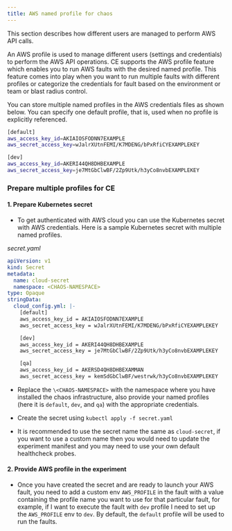 ```yaml
---
title: AWS named profile for chaos
---
```

This section describes how different users are managed to perform AWS API calls.

An AWS profile is used to manage different users (settings and credentials) to perform the AWS API operations. CE supports the AWS profile feature which enables you to run AWS faults with the desired named profile. This feature comes into play when you want to run multiple faults with different profiles or categorize the credentials for fault based on the environment or team or blast radius control.

You can store multiple named profiles in the AWS credentials files as shown below. You can specify one default profile, that is, used when no profile is explicitly referenced.

```bash
[default]
aws_access_key_id=AKIAIOSFODNN7EXAMPLE
aws_secret_access_key=wJalrXUtnFEMI/K7MDENG/bPxRfiCYEXAMPLEKEY

[dev]
aws_access_key_id=AKERI44QH8DHBEXAMPLE
aws_secret_access_key=je7MtGbClwBF/2Zp9Utk/h3yCo8nvbEXAMPLEKEY
```

### Prepare multiple profiles for CE

#### 1. Prepare Kubernetes secret

- To get authenticated with AWS cloud you can use the Kubernetes secret with AWS credentials. Here is a sample Kubernetes secret with multiple named profiles.

_secret.yaml_

```yaml
apiVersion: v1
kind: Secret
metadata:
  name: cloud-secret
  namespace: <CHAOS-NAMESPACE>
type: Opaque
stringData:
  cloud_config.yml: |-
    [default]
    aws_access_key_id = AKIAIOSFODNN7EXAMPLE
    aws_secret_access_key = wJalrXUtnFEMI/K7MDENG/bPxRfiCYEXAMPLEKEY

    [dev]
    aws_access_key_id = AKERI44QH8DHBEXAMPLE
    aws_secret_access_key = je7MtGbClwBF/2Zp9Utk/h3yCo8nvbEXAMPLEKEY

    [qa]
    aws_access_key_id = AKERSD4QH8DHBEXAMMAN
    aws_secret_access_key = kemSdGbClwBF/westrwk/h3yCo8nvbEXAMPLEKEY
```

- Replace the `\<CHAOS-NAMESPACE>` with the namespace where you have installed the chaos infrastructure, also provide your named profiles (here it is `default`, `dev`, and `qa`) with the appropriate credentials.

- Create the secret using `kubectl apply -f secret.yaml`

- It is recommended to use the secret name the same as `cloud-secret`, if you want to use a custom name then you would need to update the experiment manifest and you may need to use your own default healthcheck probes.

#### 2. Provide AWS profile in the experiment

- Once you have created the secret and are ready to launch your AWS fault, you need to add a custom env `AWS_PROFILE` in the fault with a value containing the profile name you want to use for that particular fault, for example, if I want to execute the fault with `dev` profile I need to set up the `AWS_PROFILE` env to `dev`. By default, the `default` profile will be used to run the faults.

